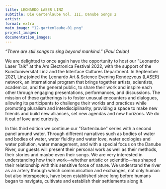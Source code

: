 ```yaml
---
title: LEONARDO LASER LINZ
subtitle: Die Gartenlaube Vol. III, Danube Songs 2
artist: 
format: extra
main_image: "12-gartenlaube-01.png"
project_images:
documentation_images:
---
```


*”There are still songs to sing beyond mankind.” (Paul Celan)*
 
We are delighted to once again have the opportunity to host our "Leonardo Laser Talk" at the Ars Electronica Festival 2022, with the support of the Kunstuniversität Linz and the Interface Cultures Department. In September 2021, Linz joined the Leonardo Art & Science Evening Rendezvous (LASER) network, an international program that brings together artists, scientists, academics, and the general public, to share their work and inspire each other through engaging presentations, performances, and discussions. The mission of these gatherings is to foster unusual encounters and dialogues, allowing its participants to challenge their worlds and practices while promoting pluralism and interdisciplinarity, providing a space to make new friends and build new alliances, set new agendas and new horizons. We do it out of love and curiosity.
 
In this third edition we continue our "Gartenlaube" series with a second panel around water. Through different narratives such as bodies of water and bodies of water, water fluidity and water love, water ecologies and water pollution, water management, and with a special focus on the Danube River, our guests will present their personal work as well as their methods, their stories and maybe even their songs. We are very interested in understanding how their work—whether artistic or scientific—has shaped their relationship with this sensitive force of nature. We understand the river as an artery through which communication and exchanges, not only human but also interspecies, have been established since long before humans began to navigate, cultivate and establish their settlements along it.
